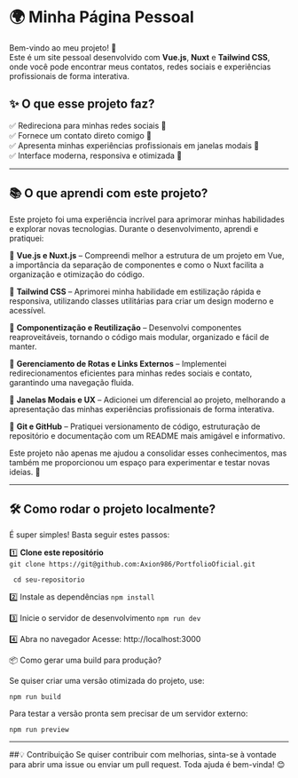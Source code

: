 # 🌍 Minha Página Pessoal

Bem-vindo ao meu projeto! 🚀  
Este é um site pessoal desenvolvido com **Vue.js**, **Nuxt** e **Tailwind CSS**, onde você pode encontrar meus contatos, redes sociais e experiências profissionais de forma interativa.

## ✨ O que esse projeto faz?

✅ Redireciona para minhas redes sociais 📲  
✅ Fornece um contato direto comigo 📩  
✅ Apresenta minhas experiências profissionais em janelas modais 🎯  
✅ Interface moderna, responsiva e otimizada 🚀  

---

## 📚 O que aprendi com este projeto?

Este projeto foi uma experiência incrível para aprimorar minhas habilidades e explorar novas tecnologias. Durante o desenvolvimento, aprendi e pratiquei:

🔹 **Vue.js e Nuxt.js** – Compreendi melhor a estrutura de um projeto em Vue, a importância da separação de componentes e como o Nuxt facilita a organização e otimização do código.  

🔹 **Tailwind CSS** – Aprimorei minha habilidade em estilização rápida e responsiva, utilizando classes utilitárias para criar um design moderno e acessível.  

🔹 **Componentização e Reutilização** – Desenvolvi componentes reaproveitáveis, tornando o código mais modular, organizado e fácil de manter.  

🔹 **Gerenciamento de Rotas e Links Externos** – Implementei redirecionamentos eficientes para minhas redes sociais e contato, garantindo uma navegação fluida.  

🔹 **Janelas Modais e UX** – Adicionei um diferencial ao projeto, melhorando a apresentação das minhas experiências profissionais de forma interativa.  

🔹 **Git e GitHub** – Pratiquei versionamento de código, estruturação de repositório e documentação com um README mais amigável e informativo.  

Este projeto não apenas me ajudou a consolidar esses conhecimentos, mas também me proporcionou um espaço para experimentar e testar novas ideias. 🚀  

---
## 🛠 Como rodar o projeto localmente?

É super simples! Basta seguir estes passos:  

1️⃣ **Clone este repositório**     
    `git clone https://git@github.com:Axion986/PortfolioOficial.git`
    
     cd seu-repositorio
     
2️⃣ Instale as dependências
    `npm install`
    
3️⃣ Inicie o servidor de desenvolvimento
    `npm run dev`
    
4️⃣ Abra no navegador
   Acesse: http://localhost:3000
   
📦 Como gerar uma build para produção?

Se quiser criar uma versão otimizada do projeto, use:

`npm run build`

Para testar a versão pronta sem precisar de um servidor externo:

 `npm run preview`
 
---
##💡 Contribuição
Se quiser contribuir com melhorias, sinta-se à vontade para abrir uma issue ou enviar um pull request. Toda ajuda é bem-vinda! 😊
